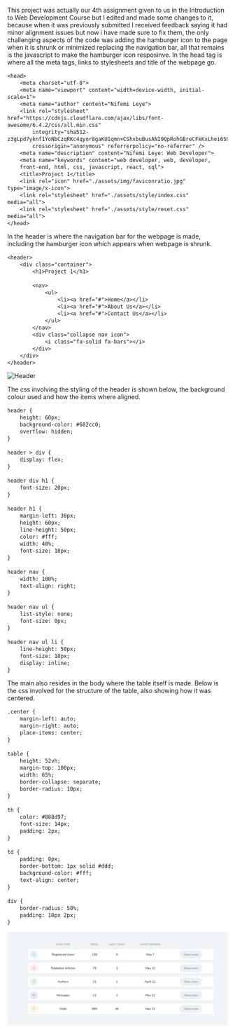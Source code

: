 This project was actually our 4th assignment given to us in the Introduction to Web Development Course 
but I edited and made some changes to it, because when it was previously submitted I received feedback 
saying it had minor alignment issues but now i have made sure to fix them, the only challenging aspects
of the code was adding the hamburger icon to the page when it is shrunk or minimized replacing the 
navigation bar, all that remains is the javascript to make the hamburger icon resposinve.
In the head tag is where all the meta tags, links to stylesheets and title of the webpage go.
```
<head>
    <meta charset="utf-8">
    <meta name="viewport" content="width=device-width, initial-scale=1">
    <meta name="author" content="Nifemi Leye">
    <link rel="stylesheet" href="https://cdnjs.cloudflare.com/ajax/libs/font-awesome/6.4.2/css/all.min.css"
        integrity="sha512-z3gLpd7yknf1YoNbCzqRKc4qyor8gaKU1qmn+CShxbuBusANI9QpRohGBreCFkKxLhei6S9CQXFEbbKuqLg0DA=="
        crossorigin="anonymous" referrerpolicy="no-referrer" />
    <meta name="description" content="Nifemi Leye: Web Developer">
    <meta name="keywords" content="web developer, web, developer, 
    front-end, html, css, javascript, react, sql">
    <title>Project 1</title>
    <link rel="icon" href="./assets/img/faviconratio.jpg" type="image/x-icon">
    <link rel="stylesheet" href="./assets/style/index.css" media="all">
    <link rel="stylesheet" href="./assets/style/reset.css" media="all">
</head>
```

In the header is where the navigation bar for the webpage is made,
including the hamburger icon which appears when webpage is shrunk.
```
<header>
    <div class="container">
        <h1>Project 1</h1>

        <nav>
            <ul>
                <li><a href="#">Home</a></li>
                <li><a href="#">About Us</a></li>
                <li><a href="#">Contact Us</a></li>
            </ul>
        </nav>
        <div class="collapse nav icon">
            <i class="fa-solid fa-bars"></i>
        </div>
    </div>        
</header>
```
![Header](Header.png)

The css involving the styling of the header is shown below, the background colour used and how the items where aligned.
```
header {
    height: 60px;
    background-color: #682cc0;
    overflow: hidden;
}

header > div {
    display: flex;
}

header div h1 {
    font-size: 20px;
}

header h1 {
    margin-left: 30px;
    height: 60px;
    line-height: 50px;
    color: #fff;
    width: 40%;
    font-size: 18px;
}

header nav {
    width: 100%;
    text-align: right;
}

header nav ul {
    list-style: none;
    font-size: 0px;
}

header nav ul li {
    line-height: 50px;
    font-size: 18px;
    display: inline;
}
```


The main also resides in the body where the table itself is made.
Below is the css involved for the structure of the table, also showing how it was centered. 

```
.center {
    margin-left: auto;
    margin-right: auto;
    place-items: center;
}

table {
    height: 52vh;
    margin-top: 100px;
    width: 65%;
    border-collapse: separate;
    border-radius: 10px;
}

th {
    color: #888d97;
    font-size: 14px;    
    padding: 2px;
}

td {
    padding: 8px;
    border-bottom: 1px solid #ddd;
    background-color: #fff;
    text-align: center;
}

div {
    border-radius: 50%;
    padding: 10px 2px;
}
```
![Table](/Project%201/assets/img/Table.png)
